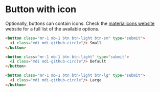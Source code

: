 # Button with icon

Optionally, buttons can contain icons. Check the [materialicons website][0] website for a full list of the available options.

<!-- STORY -->

```html
<button class="mr-1 mb-1 btn btn-light btn-sm" type="submit">
  <i class="mdi mdi-github-circle"/> Small
</button>

<button class="mr-1 mb-1 btn btn-light" type="submit">
  <i class="mdi mdi-github-circle"/> Default
</button>

<button class="mr-1 mb-1 btn btn-light btn-lg" type="submit">
  <i class="mdi mdi-github-circle"/> Large
</button>
```

[0]: https://cdn.materialdesignicons.com/2.5.94/